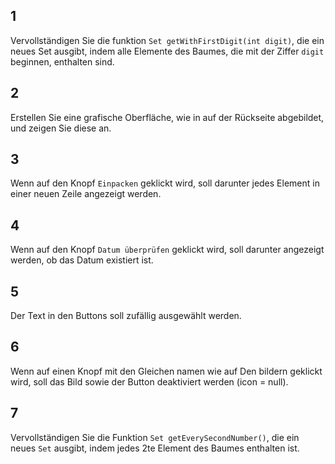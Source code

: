 ## 1
Vervollständigen Sie die funktion `Set getWithFirstDigit(int digit)`, die ein neues Set ausgibt, indem alle Elemente des Baumes, die mit der Ziffer `digit` beginnen, enthalten sind.

## 2
Erstellen Sie eine grafische Oberfläche, wie in auf der Rückseite abgebildet, und zeigen Sie diese an.

## 3
Wenn auf den Knopf `Einpacken` geklickt wird, soll darunter jedes Element in einer neuen Zeile angezeigt werden.

## 4
Wenn auf den Knopf `Datum überprüfen` geklickt wird, soll darunter angezeigt werden, ob das Datum existiert ist.

## 5
Der Text in den Buttons soll zufällig ausgewählt werden.

## 6
Wenn auf einen Knopf mit den Gleichen namen wie auf Den bildern geklickt wird, soll das Bild sowie der Button deaktiviert werden (icon = null).

## 7
Vervollständigen Sie die Funktion `Set getEverySecondNumber()`, die ein neues `Set` ausgibt, indem jedes 2te Element des Baumes enthalten ist.